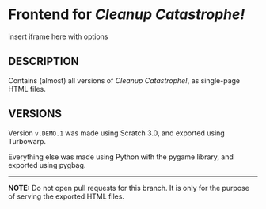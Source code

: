 # Frontend for _Cleanup Catastrophe!_
insert iframe here with options

## DESCRIPTION
Contains (almost) all versions of _Cleanup Catastrophe!_, as single-page HTML files.

## VERSIONS
Version `v.DEMO.1` was made using Scratch 3.0, and exported using Turbowarp.

Everything else was made using Python with the pygame library, and exported using pygbag.

<hr>

**NOTE:** Do not open pull requests for this branch. It is only for the purpose of serving the exported HTML files.
